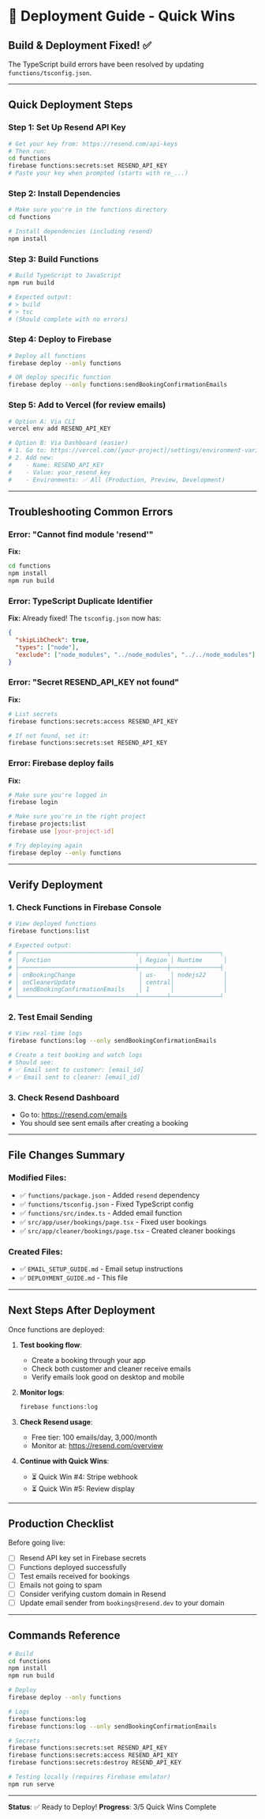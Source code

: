 # 🚀 Deployment Guide - Quick Wins

## Build & Deployment Fixed! ✅

The TypeScript build errors have been resolved by updating `functions/tsconfig.json`.

---

## Quick Deployment Steps

### **Step 1: Set Up Resend API Key**

```bash
# Get your key from: https://resend.com/api-keys
# Then run:
cd functions
firebase functions:secrets:set RESEND_API_KEY
# Paste your key when prompted (starts with re_...)
```

### **Step 2: Install Dependencies**

```bash
# Make sure you're in the functions directory
cd functions

# Install dependencies (including resend)
npm install
```

### **Step 3: Build Functions**

```bash
# Build TypeScript to JavaScript
npm run build

# Expected output:
# > build
# > tsc
# (Should complete with no errors)
```

### **Step 4: Deploy to Firebase**

```bash
# Deploy all functions
firebase deploy --only functions

# OR deploy specific function
firebase deploy --only functions:sendBookingConfirmationEmails
```

### **Step 5: Add to Vercel** (for review emails)

```bash
# Option A: Via CLI
vercel env add RESEND_API_KEY

# Option B: Via Dashboard (easier)
# 1. Go to: https://vercel.com/[your-project]/settings/environment-variables
# 2. Add new:
#    - Name: RESEND_API_KEY
#    - Value: your_resend_key
#    - Environments: ✅ All (Production, Preview, Development)
```

---

## Troubleshooting Common Errors

### Error: "Cannot find module 'resend'"

**Fix:**
```bash
cd functions
npm install
npm run build
```

### Error: TypeScript Duplicate Identifier

**Fix:** Already fixed! The `tsconfig.json` now has:
```json
{
  "skipLibCheck": true,
  "types": ["node"],
  "exclude": ["node_modules", "../node_modules", "../../node_modules"]
}
```

### Error: "Secret RESEND_API_KEY not found"

**Fix:**
```bash
# List secrets
firebase functions:secrets:access RESEND_API_KEY

# If not found, set it:
firebase functions:secrets:set RESEND_API_KEY
```

### Error: Firebase deploy fails

**Fix:**
```bash
# Make sure you're logged in
firebase login

# Make sure you're in the right project
firebase projects:list
firebase use [your-project-id]

# Try deploying again
firebase deploy --only functions
```

---

## Verify Deployment

### 1. Check Functions in Firebase Console

```bash
# View deployed functions
firebase functions:list

# Expected output:
# ┌─────────────────────────────────┬────────┬──────────────┐
# │ Function                         │ Region │ Runtime      │
# ├─────────────────────────────────┼────────┼──────────────┤
# │ onBookingChange                  │ us-    │ nodejs22     │
# │ onCleanerUpdate                  │ central│              │
# │ sendBookingConfirmationEmails    │ 1      │              │
# └─────────────────────────────────┴────────┴──────────────┘
```

### 2. Test Email Sending

```bash
# View real-time logs
firebase functions:log --only sendBookingConfirmationEmails

# Create a test booking and watch logs
# Should see:
# ✅ Email sent to customer: [email_id]
# ✅ Email sent to cleaner: [email_id]
```

### 3. Check Resend Dashboard

- Go to: https://resend.com/emails
- You should see sent emails after creating a booking

---

## File Changes Summary

### Modified Files:
- ✅ `functions/package.json` - Added `resend` dependency
- ✅ `functions/tsconfig.json` - Fixed TypeScript config
- ✅ `functions/src/index.ts` - Added email function
- ✅ `src/app/user/bookings/page.tsx` - Fixed user bookings
- ✅ `src/app/cleaner/bookings/page.tsx` - Created cleaner bookings

### Created Files:
- ✅ `EMAIL_SETUP_GUIDE.md` - Email setup instructions
- ✅ `DEPLOYMENT_GUIDE.md` - This file

---

## Next Steps After Deployment

Once functions are deployed:

1. **Test booking flow**:
   - Create a booking through your app
   - Check both customer and cleaner receive emails
   - Verify emails look good on desktop and mobile

2. **Monitor logs**:
   ```bash
   firebase functions:log
   ```

3. **Check Resend usage**:
   - Free tier: 100 emails/day, 3,000/month
   - Monitor at: https://resend.com/overview

4. **Continue with Quick Wins**:
   - ⏳ Quick Win #4: Stripe webhook
   - ⏳ Quick Win #5: Review display

---

## Production Checklist

Before going live:

- [ ] Resend API key set in Firebase secrets
- [ ] Functions deployed successfully
- [ ] Test emails received for bookings
- [ ] Emails not going to spam
- [ ] Consider verifying custom domain in Resend
- [ ] Update email sender from `bookings@resend.dev` to your domain

---

## Commands Reference

```bash
# Build
cd functions
npm install
npm run build

# Deploy
firebase deploy --only functions

# Logs
firebase functions:log
firebase functions:log --only sendBookingConfirmationEmails

# Secrets
firebase functions:secrets:set RESEND_API_KEY
firebase functions:secrets:access RESEND_API_KEY
firebase functions:secrets:destroy RESEND_API_KEY

# Testing locally (requires Firebase emulator)
npm run serve
```

---

**Status**: ✅ Ready to Deploy!
**Progress**: 3/5 Quick Wins Complete

